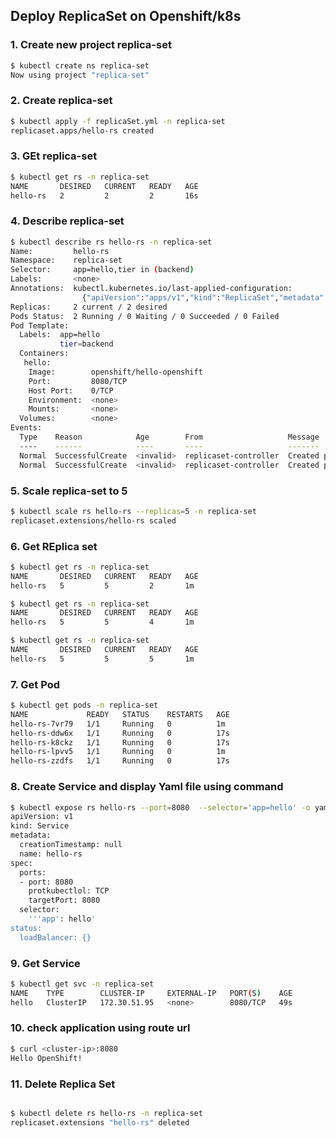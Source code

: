 ## Deploy ReplicaSet on Openshift/k8s

### 1. Create new project replica-set
```bash
$ kubectl create ns replica-set
Now using project "replica-set"
```
### 2. Create replica-set
```bash
$ kubectl apply -f replicaSet.yml -n replica-set
replicaset.apps/hello-rs created
```

### 3. GEt replica-set
```bash
$ kubectl get rs -n replica-set
NAME       DESIRED   CURRENT   READY   AGE
hello-rs   2         2         2       16s
```

### 4. Describe replica-set
```bash
$ kubectl describe rs hello-rs -n replica-set
Name:         hello-rs
Namespace:    replica-set
Selector:     app=hello,tier in (backend)
Labels:       <none>
Annotations:  kubectl.kubernetes.io/last-applied-configuration:
                {"apiVersion":"apps/v1","kind":"ReplicaSet","metadata":{"annotations":{},"name":"hello-rs","namespace":"replica-set"},"spec":{"replicas":2...
Replicas:     2 current / 2 desired
Pods Status:  2 Running / 0 Waiting / 0 Succeeded / 0 Failed
Pod Template:
  Labels:  app=hello
           tier=backend
  Containers:
   hello:
    Image:        openshift/hello-openshift
    Port:         8080/TCP
    Host Port:    0/TCP
    Environment:  <none>
    Mounts:       <none>
  Volumes:        <none>
Events:
  Type    Reason            Age        From                   Message
  ----    ------            ----       ----                   -------
  Normal  SuccessfulCreate  <invalid>  replicaset-controller  Created pod: hello-rs-lpvv5
  Normal  SuccessfulCreate  <invalid>  replicaset-controller  Created pod: hello-rs-7vr79
```

### 5. Scale replica-set to 5
```bash
$ kubectl scale rs hello-rs --replicas=5 -n replica-set
replicaset.extensions/hello-rs scaled
```

### 6. Get REplica set
```bash
$ kubectl get rs -n replica-set
NAME       DESIRED   CURRENT   READY   AGE
hello-rs   5         5         2       1m

$ kubectl get rs -n replica-set
NAME       DESIRED   CURRENT   READY   AGE
hello-rs   5         5         4       1m

$ kubectl get rs -n replica-set
NAME       DESIRED   CURRENT   READY   AGE
hello-rs   5         5         5       1m
```

### 7. Get Pod
```bash
$ kubectl get pods -n replica-set
NAME             READY   STATUS    RESTARTS   AGE
hello-rs-7vr79   1/1     Running   0          1m
hello-rs-ddw6x   1/1     Running   0          17s
hello-rs-k8ckz   1/1     Running   0          17s
hello-rs-lpvv5   1/1     Running   0          1m
hello-rs-zzdfs   1/1     Running   0          17s
```

### 8. Create Service and display Yaml file using command
```bash
$ kubectl expose rs hello-rs --port=8080  --selector='app=hello' -o yaml -n replica-set
apiVersion: v1
kind: Service
metadata:
  creationTimestamp: null
  name: hello-rs
spec:
  ports:
  - port: 8080
    protkubectlol: TCP
    targetPort: 8080
  selector:
    '''app': hello'
status:
  loadBalancer: {}
```

### 9. Get Service
```bash
$ kubectl get svc -n replica-set
NAME    TYPE        CLUSTER-IP     EXTERNAL-IP   PORT(S)    AGE
hello   ClusterIP   172.30.51.95   <none>        8080/TCP   49s
```

### 10. check application using route url
```bash
$ curl <cluster-ip>:8080
Hello OpenShift!
```

### 11. Delete Replica Set
```bash

$ kubectl delete rs hello-rs -n replica-set
replicaset.extensions "hello-rs" deleted
```